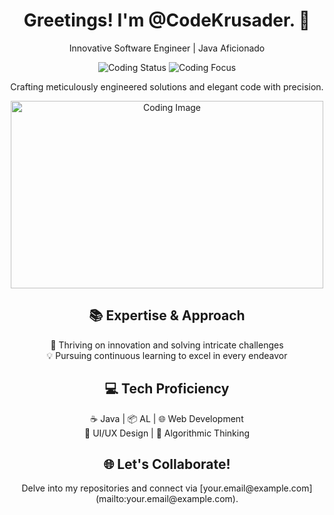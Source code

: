 <h1 align="center">Greetings! I'm @CodeKrusader. 🌟</h1>

<p align="center">
  Innovative Software Engineer | Java Aficionado
</p>

<p align="center">
  <img src="https://img.shields.io/badge/Status-Coding%20%E2%9C%8F-9cf" alt="Coding Status" />
  <img src="https://img.shields.io/badge/Focus-Java%20%26%20AL-ff69b4" alt="Coding Focus" />
</p>

<p align="center">
  Crafting meticulously engineered solutions and elegant code with precision.
</p>

<div align="center">
  <img src="https://your-coding-image-url-here.png" alt="Coding Image" width="500" height="300" />
</div>

<h2 align="center">📚 Expertise & Approach</h2>

<p align="center">
  🚀 Thriving on innovation and solving intricate challenges <br>
  💡 Pursuing continuous learning to excel in every endeavor
</p>

<h2 align="center">💻 Tech Proficiency</h2>

<p align="center">
  ☕ Java | 📦 AL | 🌐 Web Development <br>
  🎨 UI/UX Design | 🎲 Algorithmic Thinking
</p>

<h2 align="center">🌐 Let's Collaborate!</h2>

<p align="center">
  Delve into my repositories and connect via [your.email@example.com](mailto:your.email@example.com).
</p>
